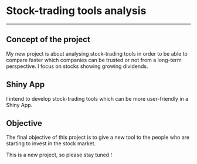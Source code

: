 # Stock-trading tools analysis
---

## Concept of the project
My new project is about analysing stock-trading tools in order to be able to compare
faster which companies can be trusted or not from a long-term perspective.
I focus on stocks showing growing dividends.

## Shiny App
I intend to develop stock-trading tools which can be more user-friendly in a Shiny App. 

## Objective
The final objective of this project is to give a new tool to the people 
who are starting to invest in the stock market.

This is a new project, so please stay tuned ! 

